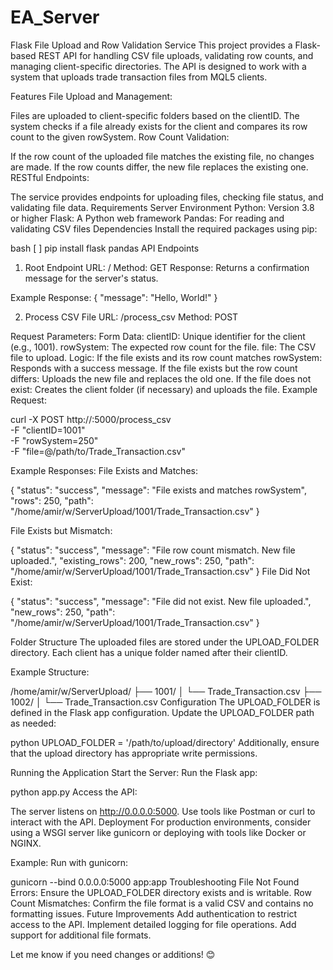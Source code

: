 # EA_Server
Flask File Upload and Row Validation Service
This project provides a Flask-based REST API for handling CSV file uploads, validating row counts, and managing client-specific directories. The API is designed to work with a system that uploads trade transaction files from MQL5 clients.

Features
File Upload and Management:

Files are uploaded to client-specific folders based on the clientID.
The system checks if a file already exists for the client and compares its row count to the given rowSystem.
Row Count Validation:

If the row count of the uploaded file matches the existing file, no changes are made.
If the row counts differ, the new file replaces the existing one.
RESTful Endpoints:

The service provides endpoints for uploading files, checking file status, and validating file data.
Requirements
Server Environment
Python: Version 3.8 or higher
Flask: A Python web framework
Pandas: For reading and validating CSV files
Dependencies
Install the required packages using pip:

bash
[ ] pip install flask pandas
API Endpoints
1. Root Endpoint
URL: /
Method: GET
Response:
Returns a confirmation message for the server's status.

Example Response:
{
    "message": "Hello, World!"
}

2. Process CSV File
URL: /process_csv
Method: POST

Request Parameters:
Form Data:
clientID: Unique identifier for the client (e.g., 1001).
rowSystem: The expected row count for the file.
file: The CSV file to upload.
Logic:
If the file exists and its row count matches rowSystem:
Responds with a success message.
If the file exists but the row count differs:
Uploads the new file and replaces the old one.
If the file does not exist:
Creates the client folder (if necessary) and uploads the file.
Example Request:

curl -X POST http://<server-ip>:5000/process_csv \
-F "clientID=1001" \
-F "rowSystem=250" \
-F "file=@/path/to/Trade_Transaction.csv"

Example Responses:
File Exists and Matches:

{
    "status": "success",
    "message": "File exists and matches rowSystem",
    "rows": 250,
    "path": "/home/amir/w/ServerUpload/1001/Trade_Transaction.csv"
}

File Exists but Mismatch:

{
    "status": "success",
    "message": "File row count mismatch. New file uploaded.",
    "existing_rows": 200,
    "new_rows": 250,
    "path": "/home/amir/w/ServerUpload/1001/Trade_Transaction.csv"
}
File Did Not Exist:

{
    "status": "success",
    "message": "File did not exist. New file uploaded.",
    "new_rows": 250,
    "path": "/home/amir/w/ServerUpload/1001/Trade_Transaction.csv"
}

Folder Structure
The uploaded files are stored under the UPLOAD_FOLDER directory. Each client has a unique folder named after their clientID.

Example Structure:

/home/amir/w/ServerUpload/
├── 1001/
│   └── Trade_Transaction.csv
├── 1002/
│   └── Trade_Transaction.csv
Configuration
The UPLOAD_FOLDER is defined in the Flask app configuration. Update the UPLOAD_FOLDER path as needed:

python
UPLOAD_FOLDER = '/path/to/upload/directory'
Additionally, ensure that the upload directory has appropriate write permissions.

Running the Application
Start the Server: Run the Flask app:

python app.py
Access the API:

The server listens on http://0.0.0.0:5000.
Use tools like Postman or curl to interact with the API.
Deployment
For production environments, consider using a WSGI server like gunicorn or deploying with tools like Docker or NGINX.

Example: Run with gunicorn:


gunicorn --bind 0.0.0.0:5000 app:app
Troubleshooting
File Not Found Errors: Ensure the UPLOAD_FOLDER directory exists and is writable.
Row Count Mismatches: Confirm the file format is a valid CSV and contains no formatting issues.
Future Improvements
Add authentication to restrict access to the API.
Implement detailed logging for file operations.
Add support for additional file formats.

Let me know if you need changes or additions! 😊
